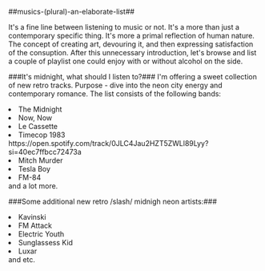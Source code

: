 ##musics-(plural)-an-elaborate-list##

<p>It's a fine line between listening to music or not. It's a more than just a contemporary specific thing. It's more a primal reflection of human nature. The concept of creating art, devouring it, and then expressing satisfaction of the consuption. After this unnecessary introduction, let's browse and list a couple of playlist one could enjoy with or without alcohol on the side.</p>

###It's midnight, what should I listen to?###
I'm offering a sweet collection of new retro tracks. Purpose - dive into the neon city energy and contemporary romance. The list consists of the following bands:

<li>The Midnight</li>
<li>Now, Now</li>
<li>Le Cassette</li>
<li>Timecop 1983</li>https://open.spotify.com/track/0JLC4Jau2HZT5ZWLl89Lyy?si=40ec7ffbcc72473a
<li>Mitch Murder</li>
<li>Tesla Boy</li>
<li>FM-84</li>
and a lot more.


###Some additional new retro /slash/ midnigh neon artists:###
<li>Kavinski</li>
<li>FM Attack</li>
<li>Electric Youth</li>
<li>Sunglassess Kid</li>
<li>Luxar</li>
and etc.
